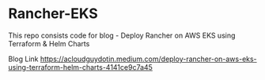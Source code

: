# Rancher-EKS
This repo consists code for blog - Deploy Rancher on AWS EKS using Terraform &amp; Helm Charts

Blog Link
https://acloudguydotin.medium.com/deploy-rancher-on-aws-eks-using-terraform-helm-charts-4141ce9c7a45

